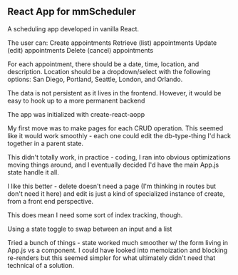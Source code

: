 ## React App for mmScheduler

A scheduling app developed in vanilla React. 

The user can: 
Create appointments 
Retrieve (list) appointments
Update (edit) appointments
Delete (cancel) appointments 

For each appointment, there should be a date, time, location, and description.
    Location should be a dropdown/select with the following options: San Diego, Portland, Seattle, London, and Orlando.


The data is not persistent as it lives in the frontend. However, it would be easy to hook up to a more permanent backend 

The app was initialized with create-react-aopp 

My first move was to make pages for each CRUD operation. This seemed like it would work smoothly - each one could edit the db-type-thing I'd hack together in a parent state. 

This didn't totally work, in practice - coding, I ran into obvious optimizations moving things around, and I eventually decided I'd have the main App.js state handle it all. 

I like this better - delete doesn't need a page (I'm thinking in routes but don't need it here) and edit is just a kind of specialized instance of create,  from a front end perspective. 

This does mean I need some sort of index tracking, though. 

Using a state toggle to swap between an input and a list

Tried a bunch of things - state worked much smoother w/ the form living in App.js vs a component. I could have looked into memoization and blocking re-renders but this seemed simpler for what ultimately didn't need that technical of a solution. 